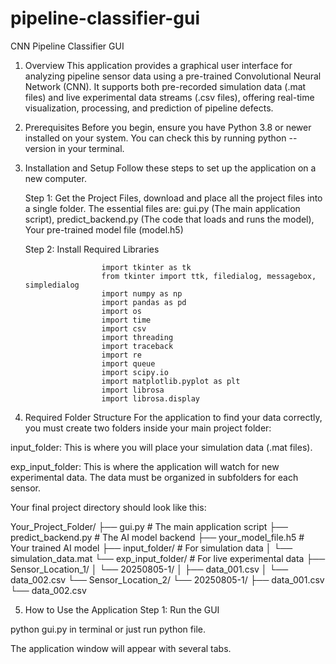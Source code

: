 # pipeline-classifier-gui

CNN Pipeline Classifier GUI
1. Overview
This application provides a graphical user interface for analyzing pipeline sensor data using a pre-trained Convolutional Neural Network (CNN). It supports both pre-recorded simulation data (.mat files) and live experimental data streams (.csv files), offering real-time visualization, processing, and prediction of pipeline defects.

2. Prerequisites
Before you begin, ensure you have Python 3.8 or newer installed on your system. You can check this by running python --version in your terminal.

3. Installation and Setup
Follow these steps to set up the application on a new computer.

    Step 1: Get the Project Files, download and place all the project files into a single folder. The essential files are: gui.py (The main      application script), predict_backend.py (The code that loads and runs the model), Your pre-trained model file (model.h5)
    
    Step 2: Install Required Libraries

                        import tkinter as tk
                        from tkinter import ttk, filedialog, messagebox, simpledialog
                        import numpy as np
                        import pandas as pd
                        import os
                        import time
                        import csv
                        import threading
                        import traceback
                        import re
                        import queue
                        import scipy.io
                        import matplotlib.pyplot as plt
                        import librosa
                        import librosa.display

4. Required Folder Structure
For the application to find your data correctly, you must create two folders inside your main project folder:

input_folder: This is where you will place your simulation data (.mat files).

exp_input_folder: This is where the application will watch for new experimental data. The data must be organized in subfolders for each sensor.

Your final project directory should look like this:

Your_Project_Folder/
├── gui.py                      # The main application script
├── predict_backend.py          # The AI model backend
├── your_model_file.h5          # Your trained AI model
├── input_folder/               # For simulation data
│   └── simulation_data.mat
└── exp_input_folder/           # For live experimental data
    ├── Sensor_Location_1/
    │   └── 20250805-1/
    │       ├── data_001.csv
    │       └── data_002.csv
    └── Sensor_Location_2/
        └── 20250805-1/
            ├── data_001.csv
            └── data_002.csv
            
5. How to Use the Application
Step 1: Run the GUI

python gui.py in terminal or just run python file.

The application window will appear with several tabs.
